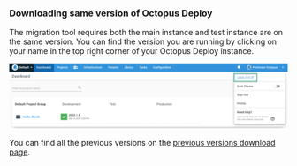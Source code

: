 ### Downloading same version of Octopus Deploy

The migration tool requires both the main instance and test instance are on the same version.  You can find the version you are running by clicking on your name in the top right corner of your Octopus Deploy instance.

![](/docs/shared-content/upgrade/images/find-current-version.png)

You can find all the previous versions on the [previous versions download page](https://octopus.com/downloads/previous).

